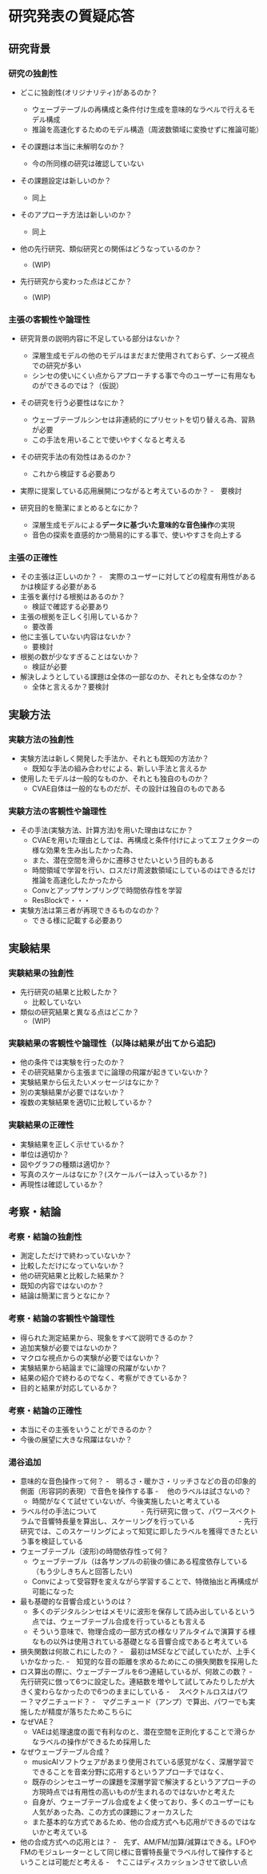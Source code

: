 # 研究発表の質疑応答

## 研究背景

### 研究の独創性
- どこに独創性(オリジナリティ)があるのか？
  - ウェーブテーブルの再構成と条件付け生成を意味的なラベルで行えるモデル構成
  - 推論を高速化するためのモデル構造（周波数領域に変換せずに推論可能）

 - その課題は本当に未解明なのか？
   - 今の所同様の研究は確認していない
 - その課題設定は新しいのか？
   - 同上 
 - そのアプローチ方法は新しいのか？
   - 同上 
 - 他の先行研究、類似研究との関係はどうなっているのか？
   - (WIP) 
 - 先行研究から変わった点はどこか？
   - (WIP)

### 主張の客観性や論理性
 - 研究背景の説明内容に不足している部分はないか？
   - 深層生成モデルの他のモデルはまだまだ使用されておらず、シーズ視点での研究が多い
    - シンセの使いにくい点からアプローチする事で今のユーザーに有用なものができるのでは？（仮説）
 
 - その研究を行う必要性はなにか？
    - ウェーブテーブルシンセは非連続的にプリセットを切り替える為、習熟が必要
    - この手法を用いることで使いやすくなると考える
 
 - その研究手法の有効性はあるのか？
    - これから検証する必要あり
 
 - 実際に提案している応用展開につながると考えているのか？
    -　要検討 

 - 研究目的を簡潔にまとめるとなにか？

    - 深層生成モデルによる**データに基づいた意味的な音色操作**の実現
    - 音色の探索を直感的かつ簡易的にする事で、使いやすさを向上する

### 主張の正確性
 - その主張は正しいのか？
    -　実際のユーザーに対してどの程度有用性があるかは検証する必要がある 
 - 主張を裏付ける根拠はあるのか？
    - 検証で確認する必要あり 
 - 主張の根拠を正しく引用しているか？
    - 要改善 
 - 他に主張していない内容はないか？
    - 要検討 
 - 根拠の数が少なすぎることはないか？
    - 検証が必要
 - 解決しようとしている課題は全体の一部なのか、それとも全体なのか？
    - 全体と言えるか？要検討

## 実験方法

### 実験方法の独創性
 - 実験方法は新しく開発した手法か、それとも既知の方法か？
    - 既知な手法の組み合わせによる、新しい手法と言えるか 
 - 使用したモデルは一般的なものか、それとも独自のものか？
    - CVAE自体は一般的なものだが、その設計は独自のものである

### 実験方法の客観性や論理性
 - その手法(実験方法、計算方法)を用いた理由はなにか？
    - CVAEを用いた理由としては、再構成と条件付けによってエフェクターの様な効果を生み出したかった為、
    - また、潜在空間を滑らかに遷移させたいという目的もある
    - 時間領域で学習を行い、ロスだけ周波数領域にしているのはできるだけ推論を高速化したかったから
    - Convとアップサンプリングで時間依存性を学習
    - ResBlockで・・・ 
 - 実験方法は第三者が再現できるものなのか？
    - できる様に記載する必要あり

## 実験結果

### 実験結果の独創性
 - 先行研究の結果と比較したか？
    - 比較していない
 - 類似の研究結果と異なる点はどこか？
    - (WIP) 

### 実験結果の客観性や論理性（以降は結果が出てから追記)
 - 他の条件では実験を行ったのか？
 - その研究結果から主張までに論理の飛躍が起きていないか？
 - 実験結果から伝えたいメッセージはなにか？
 - 別の実験結果が必要ではないか？
 - 複数の実験結果を適切に比較しているか？

### 実験結果の正確性
 - 実験結果を正しく示せているか？
 - 単位は適切か？
 - 図やグラフの種類は適切か？
 - 写真のスケールはなにか？(スケールバーは入っているか？)
 - 再現性は確認しているか？

## 考察・結論

### 考察・結論の独創性
 - 測定しただけで終わっていないか？
 - 比較しただけになっていないか？
 - 他の研究結果と比較した結果か？
 - 既知の内容ではないのか？
 - 結論は簡潔に言うとなにか？

### 考察・結論の客観性や論理性
 - 得られた測定結果から、現象をすべて説明できるのか？
 - 追加実験が必要ではないのか？
 - マクロな視点からの実験が必要ではないか？
 - 実験結果から結論までに論理の飛躍がないか？
 - 結果の紹介で終わるのでなく、考察ができているか？
 - 目的と結果が対応しているか？

### 考察・結論の正確性
 - 本当にその主張をいうことができるのか？
 - 今後の展望に大きな飛躍はないか？

### 湯谷追加
 - 意味的な音色操作って何？
    -　明るさ・暖かさ・リッチさなどの音の印象的側面（形容詞的表現）で音色を操作する事
 -　 他のラベルは試さないの？
    - 時間がなくて試せていないが、今後実施したいと考えている
 - ラベル付の手法について
 　　　　　　- 先行研究に倣って、パワースペクトラムで音響特長量を算出し、スケーリングを行っている
 　　　　　　- 先行研究では、このスケーリングによって知覚に即したラベルを獲得できたという事を検証している
 - ウェーブテーブル（波形)の時間依存性って何？
    - ウェーブテーブル（は各サンプルの前後の値にある程度依存している（もう少しきちんと回答したい)
    - Convによって受容野を変えながら学習することで、特徴抽出と再構成が可能になった
 - 最も基礎的な音響合成というのは？
    - 多くのデジタルシンセはメモリに波形を保存して読み出しているという点では、ウェーブテーブル合成を行っているとも言える
    - そういう意味で、物理合成の一部方式の様なリアルタイムで演算する様なもの以外は使用されている基礎となる音響合成であると考えている
 - 損失関数は何故これにしたの？
    -　最初はMSEなどで試していたが、上手くいかなかった.
    -　知覚的な音の距離を求めるためにこの損失関数を採用した
 - ロス算出の際に、ウェーブテーブルを6つ連結しているが、何故この数？
    -　先行研究に倣って6つに設定した。連結数を増やして試してみたりしたが大きく変わらなかったので6つのままにしている
 -　 スペクトルロスはパワー？マグニチュード？
    -　マグニチュード（アンプ）で算出、パワーでも実施したが精度が落ちたためこちらに
 - なぜVAE？
    - VAEは処理速度の面で有利なのと、潜在空間を正則化することで滑らかなラベルの操作ができるため採用した
 - なぜウェーブテーブル合成？
    - musicAIソフトウェアがあまり使用されている感覚がなく、深層学習でできることを音楽分野に応用するというアプローチではなく、
    - 既存のシンセユーザーの課題を深層学習で解決するというアプローチの方現時点では有用性の高いものが生まれるのではないかと考えた
    - 自身が、ウェーブテーブル合成をよく使っており、多くのユーザーにも人気があった為、この方式の課題にフォーカスした
    - また基本的な方式であるため、他の合成方式へも応用ができるのではないかと考えている
 - 他の合成方式への応用とは？
    -　先ず、AM/FM/加算/減算はできる。LFOやFMのモジュレーターとして同じ様に音響特長量でラベル付して操作するということは可能だと考える
    -　↑ここはディスカッションさせて欲しい点
